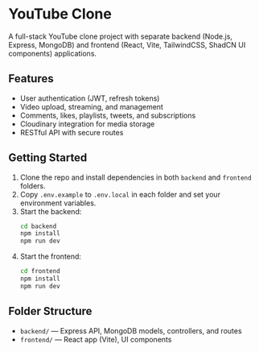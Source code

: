 
# YouTube Clone

A full-stack YouTube clone project with separate backend (Node.js, Express, MongoDB) and frontend (React, Vite, TailwindCSS, ShadCN UI components) applications.

## Features

- User authentication (JWT, refresh tokens)
- Video upload, streaming, and management
- Comments, likes, playlists, tweets, and subscriptions
- Cloudinary integration for media storage
- RESTful API with secure routes

## Getting Started

1. Clone the repo and install dependencies in both `backend` and `frontend` folders.
2. Copy `.env.example` to `.env.local` in each folder and set your environment variables.
3. Start the backend:
   ```sh
   cd backend
   npm install
   npm run dev
   ```
4. Start the frontend:
   ```sh
   cd frontend
   npm install
   npm run dev
   ```

## Folder Structure

- `backend/` — Express API, MongoDB models, controllers, and routes
- `frontend/` — React app (Vite), UI components
